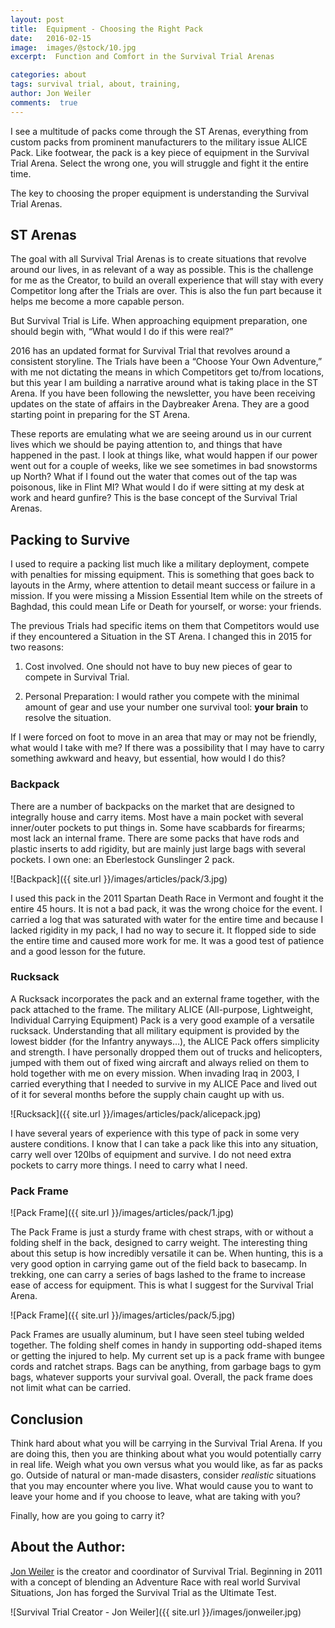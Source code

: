 ```yaml
---
layout: post
title:  Equipment - Choosing the Right Pack
date:   2016-02-15  
image:  images/@stock/10.jpg
excerpt:  Function and Comfort in the Survival Trial Arenas 

categories: about
tags: survival trial, about, training, 
author: Jon Weiler
comments:  true
---
```


I see a multitude of packs come through the ST Arenas, everything from custom packs from prominent manufacturers to the military issue ALICE Pack.  Like footwear, the pack is a key piece of equipment in the Survival Trial Arena.  Select the wrong one, you will struggle and fight it the entire time.  

The key to choosing the proper equipment is understanding the Survival Trial Arenas.

## ST Arenas

The goal with all Survival Trial Arenas is to create situations that revolve around our lives, in as relevant of a way as possible.  This is the challenge for me as the Creator, to build an overall experience that will stay with every Competitor long after the Trials are over.  This is also the fun part because it helps me become a more capable person.

But Survival Trial is Life.  When approaching equipment preparation, one should begin with, “What would I do if this were real?”

2016 has an updated format for Survival Trial that revolves around a consistent storyline.  The Trials have been a “Choose Your Own Adventure,” with me not dictating the means in which Competitors get to/from locations, but this year I am building a narrative around what is taking place in the ST Arena.  If you have been following the newsletter, you have been receiving updates on the state of affairs in the Daybreaker Arena.  They are a good starting point in preparing for the ST Arena.

These reports are emulating what we are seeing around us in our current lives which we should be paying attention to, and things that have happened in the past.  I look at things like, what would happen if our power went out for a couple of weeks, like we see sometimes in bad snowstorms up North?  What if I found out the water that comes out of the tap was poisonous, like in Flint MI?  What would I do if were sitting at my desk at work and heard gunfire?  This is the base concept of the Survival Trial Arenas.

## Packing to Survive

I used to require a packing list much like a military deployment, compete with penalties for missing equipment.  This is something that goes back to layouts in the Army, where attention to detail meant success or failure in a mission.  If you were missing a Mission Essential Item while on the streets of Baghdad, this could mean Life or Death for yourself, or worse: your friends. 
 
The previous Trials had specific items on them that Competitors would use if they encountered a Situation in the ST Arena.  I changed this in 2015 for two reasons:

1.	Cost involved.  One should not have to buy new pieces of gear to compete in Survival Trial.

2.	Personal Preparation:  I would rather you compete with the minimal amount of gear and use your number one survival tool:  **your brain** to resolve the situation.  

If I were forced on foot to move in an area that may or may not be friendly, what would I take with me?  If there was a possibility that I may have to carry something awkward and heavy, but essential, how would I do this? 

### Backpack

There are a number of backpacks on the market that are designed to integrally house and carry items.  Most have a main pocket with several inner/outer pockets to put things in.  Some have scabbards for firearms; most lack an internal frame.  There are some packs that have rods and plastic inserts to add rigidity, but are mainly just large bags with several pockets.  I own one: an Eberlestock Gunslinger 2 pack.
  
![Backpack]({{ site.url }}/images/articles/pack/3.jpg)
  
  
I used this pack in the 2011 Spartan Death Race in Vermont and fought it the entire 45 hours.  It is not a bad pack, it was the wrong choice for the event.  I carried a log that was saturated with water for the entire time and because I lacked rigidity in my pack, I had no way to secure it.  It flopped side to side the entire time and caused more work for me.  It was a good test of patience and a good lesson for the future.

### Rucksack

A Rucksack incorporates the pack and an external frame together, with the pack attached to the frame.  The military ALICE (All-purpose, Lightweight, Individual Carrying Equipment) Pack is a very good example of a versatile rucksack.  Understanding that all military equipment is provided by the lowest bidder (for the Infantry anyways…), the ALICE Pack offers simplicity and strength.  I have personally dropped them out of trucks and helicopters, jumped with them out of fixed wing aircraft and always relied on them to hold together with me on every mission.  When invading Iraq in 2003, I carried everything that I needed to survive in my ALICE Pace and lived out of it for several months before the supply chain caught up with us.

![Rucksack]({{ site.url }}/images/articles/pack/alicepack.jpg)

I have several years of experience with this type of pack in some very austere conditions.  I know that I can take a pack like this into any situation, carry well over 120lbs of equipment and survive.  I do not need extra pockets to carry more things.  I need to carry what I need.

### Pack Frame

![Pack Frame]({{ site.url }}/images/articles/pack/1.jpg)

The Pack Frame is just a sturdy frame with chest straps, with or without a folding shelf in the back, designed to carry weight.  The interesting thing about this setup is how incredibly versatile it can be.  When hunting, this is a very good option in carrying game out of the field back to basecamp.  In trekking, one can carry a series of bags lashed to the frame to increase ease of access for equipment.  This is what I suggest for the Survival Trial Arena.

![Pack Frame]({{ site.url }}/images/articles/pack/5.jpg)


Pack Frames are usually aluminum, but I have seen steel tubing welded together.  The folding shelf comes in handy in supporting odd-shaped items or getting the injured to help.  My current set up is a pack frame with bungee cords and ratchet straps.  Bags can be anything, from garbage bags to gym bags, whatever supports your survival goal.  Overall, the pack frame does not limit what can be carried.  

## Conclusion

Think hard about what you will be carrying in the Survival Trial Arena.  If you are doing this, then you are thinking about what you would potentially carry in real life.  Weigh what you own versus what you would like, as far as packs go.  Outside of natural or man-made disasters, consider *realistic* situations that you may encounter where you live.  What would cause you to want to leave your home and if you choose to leave, what are taking with you?  

Finally, how are you going to carry it?  



## About the Author:

[Jon Weiler](http://jonweiler.com/) is the creator and coordinator of Survival Trial.  Beginning in 2011 with a concept of blending an Adventure Race with real world Survival Situations, Jon has forged the Survival Trial as the Ultimate Test.  

![Survival Trial Creator - Jon Weiler]({{ site.url }}/images/jonweiler.jpg)



